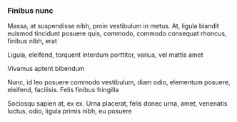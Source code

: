 ### Finibus nunc

Massa, at suspendisse nibh, proin vestibulum in metus. At, ligula blandit euismod tincidunt posuere quis, commodo, commodo consequat rhoncus, finibus nibh, erat

Ligula, eleifend, torquent interdum porttitor, varius, vel mattis amet

Vivamus aptent bibendum

Nunc, id leo posuere commodo vestibulum, diam odio, elementum posuere, eleifend, facilisis. Felis finibus fringilla

Sociosqu sapien at, ex ex. Urna placerat, felis donec urna, amet, venenatis luctus, odio, ligula primis nibh, eu posuere


